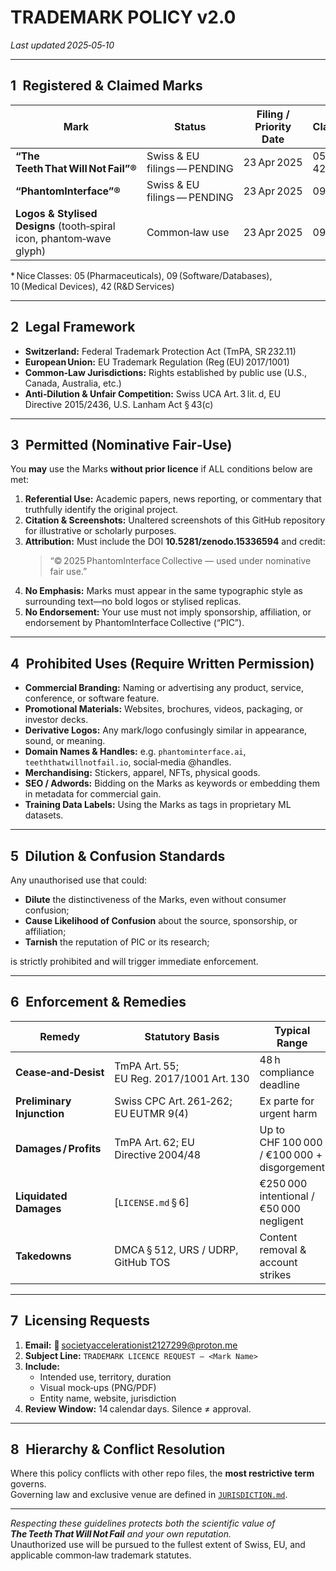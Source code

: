# TRADEMARK POLICY v2.0  
_Last updated 2025‑05‑10_

---

## 1 Registered & Claimed Marks  

| Mark | Status | Filing / Priority Date | Classes* |
|------|--------|-----------------------|----------|
| **“The Teeth That Will Not Fail”®** | Swiss & EU filings — PENDING | 23 Apr 2025 | 05, 10, 42 |
| **“PhantomInterface”®** | Swiss & EU filings — PENDING | 23 Apr 2025 | 09, 42 |
| **Logos & Stylised Designs** (tooth‑spiral icon, phantom‑wave glyph) | Common‑law use | 23 Apr 2025 | 09, 42 |

\* Nice Classes: 05 (Pharmaceuticals), 09 (Software/Databases), 10 (Medical Devices), 42 (R&D Services)

---

## 2 Legal Framework  

- **Switzerland:** Federal Trademark Protection Act (TmPA, SR 232.11)  
- **European Union:** EU Trademark Regulation (Reg (EU) 2017/1001)  
- **Common‑Law Jurisdictions:** Rights established by public use (U.S., Canada, Australia, etc.)  
- **Anti‑Dilution & Unfair Competition:** Swiss UCA Art. 3 lit. d, EU Directive 2015/2436, U.S. Lanham Act § 43(c)

---

## 3 Permitted (Nominative Fair‑Use)  

You **may** use the Marks **without prior licence** if ALL conditions below are met:

1. **Referential Use:** Academic papers, news reporting, or commentary that truthfully identify the original project.  
2. **Citation & Screenshots:** Unaltered screenshots of this GitHub repository for illustrative or scholarly purposes.  
3. **Attribution:** Must include the DOI **10.5281/zenodo.15336594** and credit:  
   > “© 2025 PhantomInterface Collective — used under nominative fair use.”  
4. **No Emphasis:** Marks must appear in the same typographic style as surrounding text—no bold logos or stylised replicas.  
5. **No Endorsement:** Your use must not imply sponsorship, affiliation, or endorsement by PhantomInterface Collective (“PIC”).

---

## 4 Prohibited Uses (Require Written Permission)  

- **Commercial Branding:** Naming or advertising any product, service, conference, or software feature.  
- **Promotional Materials:** Websites, brochures, videos, packaging, or investor decks.  
- **Derivative Logos:** Any mark/logo confusingly similar in appearance, sound, or meaning.  
- **Domain Names & Handles:** e.g. `phantominterface.ai`, `teeththatwillnotfail.io`, social‑media @handles.  
- **Merchandising:** Stickers, apparel, NFTs, physical goods.  
- **SEO / Adwords:** Bidding on the Marks as keywords or embedding them in metadata for commercial gain.  
- **Training Data Labels:** Using the Marks as tags in proprietary ML datasets.

---

## 5 Dilution & Confusion Standards  

Any unauthorised use that could:  

- **Dilute** the distinctiveness of the Marks, even without consumer confusion;  
- **Cause Likelihood of Confusion** about the source, sponsorship, or affiliation;  
- **Tarnish** the reputation of PIC or its research;  

is strictly prohibited and will trigger immediate enforcement.

---

## 6 Enforcement & Remedies  

| Remedy | Statutory Basis | Typical Range |
|--------|-----------------|---------------|
| **Cease‑and‑Desist** | TmPA Art. 55; EU Reg. 2017/1001 Art. 130 | 48 h compliance deadline |
| **Preliminary Injunction** | Swiss CPC Art. 261‑262; EU EUTMR 9(4) | Ex parte for urgent harm |
| **Damages / Profits** | TmPA Art. 62; EU Directive 2004/48 | Up to CHF 100 000 / €100 000 + disgorgement |
| **Liquidated Damages** | [`LICENSE.md` § 6] | €250 000 intentional / €50 000 negligent |
| **Takedowns** | DMCA § 512, URS / UDRP, GitHub TOS | Content removal & account strikes |

---

## 7 Licensing Requests  

1. **Email:** 📧 societyaccelerationist2127299@proton.me  
2. **Subject Line:** `TRADEMARK LICENCE REQUEST — <Mark Name>`  
3. **Include:**  
   - Intended use, territory, duration  
   - Visual mock‑ups (PNG/PDF)  
   - Entity name, website, jurisdiction  
4. **Review Window:** 14 calendar days.  Silence ≠ approval.

---

## 8 Hierarchy & Conflict Resolution  

Where this policy conflicts with other repo files, the **most restrictive term** governs.  
Governing law and exclusive venue are defined in [`JURISDICTION.md`](./JURISDICTION.md).

---

_Respecting these guidelines protects both the scientific value of  
**The Teeth That Will Not Fail** and your own reputation._  
Unauthorized use will be pursued to the fullest extent of Swiss, EU, and applicable common‑law trademark statutes.  
